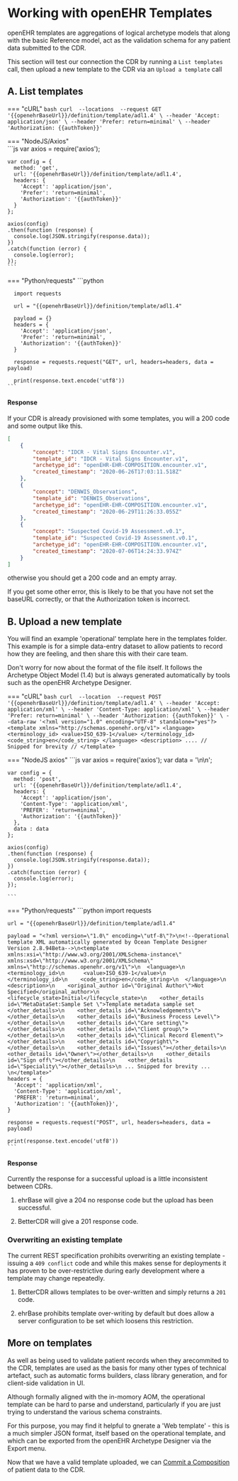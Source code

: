 # Working with openEHR Templates

openEHR templates are aggregations of logical archetype models that along with the basic Reference model, act as the validation schema for any patient data submitted to the CDR.

This section will test our connection the CDR by running a `List templates` call, then upload a new template to the CDR via an `Upload a template` call


## A. List templates

=== "cURL"
    ```bash
        curl 
        --locations 
        --request GET '{{openehrBaseUrl}}/definition/template/adl1.4' \
        --header 'Accept: application/json' \
        --header 'Prefer: return=minimal' \
        --header 'Authorization: {{authToken}}'
    ```

=== "NodeJS/Axios"  
    ```js
    var axios = require('axios');

    var config = {
      method: 'get',
      url: '{{openehrBaseUrl}}/definition/template/adl1.4',
      headers: { 
        'Accept': 'application/json', 
        'Prefer': 'return=minimal', 
        'Authorization': '{{authToken}}'
      }
    };

    axios(config)
    .then(function (response) {
      console.log(JSON.stringify(response.data));
    })
    .catch(function (error) {
      console.log(error);
    });
    ```

=== "Python/requests" 
    ```python 
      
      import requests

      url = "{{openehrBaseUrl}}/definition/template/adl1.4"

      payload = {}
      headers = {
        'Accept': 'application/json',
        'Prefer': 'return=minimal',
        'Authorization': '{{authToken}}'
      }

      response = requests.request("GET", url, headers=headers, data = payload)

      print(response.text.encode('utf8'))
    ```

#### Response

If your CDR is already provisioned with some templates, you will a 200 code and some output like this.

```json
[
    {
        "concept": "IDCR - Vital Signs Encounter.v1",
        "template_id": "IDCR - Vital Signs Encounter.v1",
        "archetype_id": "openEHR-EHR-COMPOSITION.encounter.v1",
        "created_timestamp": "2020-06-26T17:03:11.518Z"
    },
    {
        "concept": "DENWIS_Observations",
        "template_id": "DENWIS_Observations",
        "archetype_id": "openEHR-EHR-COMPOSITION.encounter.v1",
        "created_timestamp": "2020-06-29T11:26:33.055Z"
    },
    {
        "concept": "Suspected Covid-19 Assessment.v0.1",
        "template_id": "Suspected Covid-19 Assessment.v0.1",
        "archetype_id": "openEHR-EHR-COMPOSITION.encounter.v1",
        "created_timestamp": "2020-07-06T14:24:33.974Z"
    }
]
```

otherwise you should get a 200 code and an empty array.

If you get some other error, this is likely to be that you have not set the baseURL correctly, or that the Authorization token is incorrect.


## B. Upload a new template

You will find an example 'operational' template here in the templates folder. This example is for a simple data-entry dataset to allow patients to record how they are feeling, and then share this with their care team.

Don't worry for now about the format of the file itself. It follows the Archetype Object Model (1.4) but is always generated automatically by tools such as the openEHR Archetype Designer. 

=== "cURL"
    ```bash
    curl 
    --location 
    --request POST '{{openehrBaseUrl}}/definition/template/adl1.4' \
    --header 'Accept: application/xml' \
    --header 'Content-Type: application/xml' \
    --header 'Prefer: return=minimal' \
    --header 'Authorization: {{authToken}}' \
    --data-raw '<?xml version="1.0" encoding="UTF-8" standalone="yes"?>
    <template xmlns="http://schemas.openehr.org/v1">
        <language>
            <terminology_id>
                <value>ISO_639-1</value>
            </terminology_id>
            <code_string>en</code_string>
        </language>
        <description>
      .... // Snipped for brevity //
    </template>
    '
    ```

=== "NodeJS axios"
    ```js
    var axios = require('axios');
    var data = '<?xml version="1.0" encoding="UTF-8" standalone="yes"?>\n<template xmlns="http://schemas.openehr.org/v1">\n    <language>\n        <terminology_id>\n            <value>ISO_639-1</value>\n        </terminology_id>\n        <code_string>en</code_string>\n    </language>\n    <description>\n        <original_author id="name">Ian McNicoll</original_author>\n        <original_author id="organisation">freshEHR Clinical Informatics Ltd.</original_author>\n        <original_author id="email">ian@freshehr.com</original_author>\n        <original_author id="date">2020-02-27</original_author>\n        <lifecycle_state>release_candidate</lifecycle_state>\n        <other_details id="licence> TRIMMED for Brevity...... </template>\n';

    var config = {
      method: 'post',
      url: '{{openehrBaseUrl}}/definition/template/adl1.4',
      headers: { 
        'Accept': 'application/json', 
        'Content-Type': 'application/xml', 
        'PREFER': 'return=minimal', 
        'Authorization': '{{authToken}}'
      },
      data : data
    };

    axios(config)
    .then(function (response) {
      console.log(JSON.stringify(response.data));
    })
    .catch(function (error) {
      console.log(error);
    });

    ```
=== "Python/requests" 
    ```python 
      import requests

    url = "{{openehrBaseUrl}}/definition/template/adl1.4"

    payload = "<?xml version=\"1.0\" encoding=\"utf-8\"?>\n<!--Operational template XML automatically generated by Ocean Template Designer Version 2.8.94Beta-->\n<template xmlns:xsi=\"http://www.w3.org/2001/XMLSchema-instance\" xmlns:xsd=\"http://www.w3.org/2001/XMLSchema\" xmlns=\"http://schemas.openehr.org/v1\">\n  <language>\n    <terminology_id>\n      <value>ISO_639-1</value>\n    </terminology_id>\n    <code_string>en</code_string>\n  </language>\n  <description>\n    <original_author id=\"Original Author\">Not Specified</original_author>\n    <lifecycle_state>Initial</lifecycle_state>\n    <other_details id=\"MetaDataSet:Sample Set \">Template metadata sample set </other_details>\n    <other_details id=\"Acknowledgements\"></other_details>\n    <other_details id=\"Business Process Level\"></other_details>\n    <other_details id=\"Care setting\"></other_details>\n    <other_details id=\"Client group\"></other_details>\n    <other_details id=\"Clinical Record Element\"></other_details>\n    <other_details id=\"Copyright\"></other_details>\n    <other_details id=\"Issues\"></other_details>\n    <other_details id=\"Owner\"></other_details>\n    <other_details id=\"Sign off\"></other_details>\n    <other_details id=\"Speciality\"></other_details>\n ... Snipped for brevity ... \n</template>"
    headers = {
      'Accept': 'application/xml',
      'Content-Type': 'application/xml',
      'PREFER': 'return=minimal',
      'Authorization': '{{authToken}}',
    }

    response = requests.request("POST", url, headers=headers, data = payload)

    print(response.text.encode('utf8'))
    ```





#### Response

Currently the response for a successful upload is a little inconsistent between CDRs.

1. ehrBase will give a 204 no response code but the upload has been successful.

2. BetterCDR will give a 201 response code.


### Overwriting an existing template

The current REST specification prohibits overwriting an existing template - issuing a `409 conflict` code and while this makes sense for deployments it has proven to be over-restrictive during early development where a template may change repeatedly.

1. BetterCDR allows templates to be over-written and simply returns a `201` code.

2. ehrBase prohibits template over-writing by default but does allow a server configuration to be set which loosens this restriction.


## More on templates

As well as being used to validate patient records when they arecommited to the CDR, templates are used as the basis for many other types of technical artefact, such as automatic forms builders, class library generation, and for client-side validation in UI.

Although formally aligned with the in-momory AOM, the operational template can be hard to parse and understand, particularly if you are just trying to understand the various schema constraints.

For this purpose, you may find it helpful to gnerate a 'Web template' - this is a much simpler JSON format, itself based on the operational template, and which can be exported from the openEHR Archetype Designer via the Export menu.

Now that we have a valid template uploaded, we can [Commit a Composition](OCDR3-committing-a-composition.md) of patient data to the CDR.



